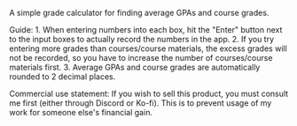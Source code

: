 A simple grade calculator for finding average GPAs and course grades.

Guide:
    1. When entering numbers into each box, hit the "Enter" button next to the input boxes to actually record the numbers in the app.
    2. If you try entering more grades than courses/course materials, the excess grades will not be recorded, so you have to increase the number of courses/course materials first.
    3. Average GPAs and course grades are automatically rounded to 2 decimal places.

Commercial use statement: If you wish to sell this product, you must consult me first (either through Discord or Ko-fi). This is to prevent usage of my work for someone else's financial gain.
